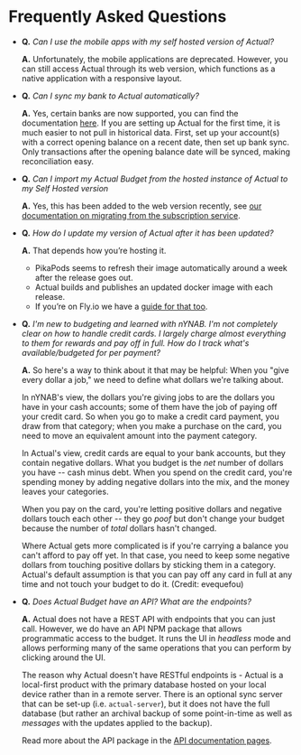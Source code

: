 # Frequently Asked Questions

- **Q.** _Can I use the mobile apps with my self hosted version of Actual?_

  **A.** Unfortunately, the mobile applications are deprecated. However, you can still access Actual through its web version, which functions as a native application with a responsive layout.

- **Q.** _Can I sync my bank to Actual automatically?_

  **A.** Yes, certain banks are now supported, you can find the documentation [here](./advanced/bank-sync.md). If you are setting up Actual for the first time,
  it is much easier to not pull in historical data. First, set up your account(s) with a correct opening balance on a recent date, then set up bank sync. Only
  transactions after the opening balance date will be synced, making reconciliation easy.

- **Q.** _Can I import my Actual Budget from the hosted instance of Actual to my Self Hosted version_

  **A.** Yes, this has been added to the web version recently, see [our documentation on migrating from the subscription service](./migration/actual-import.md).

- **Q.** _How do I update my version of Actual after it has been updated?_

  **A.** That depends how you’re hosting it.

  - PikaPods seems to refresh their image automatically around a week after the release goes out.
  - Actual builds and publishes an updated docker image with each release.
  - If you’re on Fly.io we have a [guide for that too](./install/fly.md#updating-actual).

- **Q.** _I'm new to budgeting and learned with nYNAB. I'm not completely clear on how to handle credit
  cards. I largely charge almost everything to them for rewards and pay off in full. How do I track
  what's available/budgeted for per payment?_

  **A.** So here's a way to think about it that may be helpful: When you "give every dollar a job," we
  need to define what dollars we're talking about.

  In nYNAB's view, the dollars you're giving jobs to are the dollars you have in your cash accounts;
  some of them have the job of paying off your credit card. So when you go to make a credit card
  payment, you draw from that category; when you make a purchase on the card, you need to move an
  equivalent amount into the payment category.

  In Actual's view, credit cards are equal to your bank accounts, but they contain negative dollars.
  What you budget is the _net_ number of dollars you have -- cash minus debt. When you spend on the
  credit card, you're spending money by adding negative dollars into the mix, and the money leaves
  your categories.

  When you pay on the card, you're letting positive dollars and negative dollars touch each other --
  they go _poof_ but don't change your budget because the number of _total_ dollars hasn't changed.

  Where Actual gets more complicated is if you're carrying a balance you can't afford to pay off yet.
  In that case, you need to keep some negative dollars from touching positive dollars by sticking them
  in a category. Actual's default assumption is that you can pay off any card in full at any time and
  not touch your budget to do it. (Credit: evequefou)

- **Q.** _Does Actual Budget have an API? What are the endpoints?_

  **A.** Actual does not have a REST API with endpoints that you can just call. However, we do have an API NPM package that allows programmatic access to the budget. It runs the UI in _headless_ mode and allows performing many of the same operations that you can perform by clicking around the UI.

  The reason why Actual doesn't have RESTful endpoints is - Actual is a local-first product with the primary database hosted on your local device rather than in a remote server. There is an optional sync server that can be set-up (i.e. `actual-server`), but it does not have the full database (but rather an archival backup of some point-in-time as well as _messages_ with the updates applied to the backup).

  Read more about the API package in the [API documentation pages](./api/index.md).
